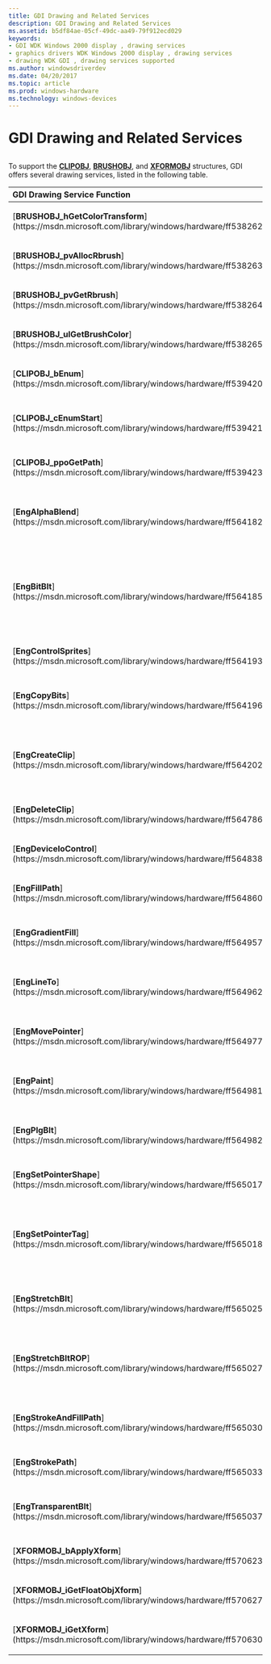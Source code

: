```yaml
---
title: GDI Drawing and Related Services
description: GDI Drawing and Related Services
ms.assetid: b5df84ae-05cf-49dc-aa49-79f912ecd029
keywords:
- GDI WDK Windows 2000 display , drawing services
- graphics drivers WDK Windows 2000 display , drawing services
- drawing WDK GDI , drawing services supported
ms.author: windowsdriverdev
ms.date: 04/20/2017
ms.topic: article
ms.prod: windows-hardware
ms.technology: windows-devices
---
```


# GDI Drawing and Related Services


## <span id="ddk_gdi_drawing_and_related_services_gg"></span><span id="DDK_GDI_DRAWING_AND_RELATED_SERVICES_GG"></span>


To support the [**CLIPOBJ**](https://msdn.microsoft.com/library/windows/hardware/ff539417), [**BRUSHOBJ**](https://msdn.microsoft.com/library/windows/hardware/ff538261), and [**XFORMOBJ**](https://msdn.microsoft.com/library/windows/hardware/ff570618) structures, GDI offers several drawing services, listed in the following table.

<table>
<colgroup>
<col width="50%" />
<col width="50%" />
</colgroup>
<thead>
<tr class="header">
<th align="left">GDI Drawing Service Function</th>
<th align="left">Description</th>
</tr>
</thead>
<tbody>
<tr class="odd">
<td align="left"><p>[<strong>BRUSHOBJ_hGetColorTransform</strong>](https://msdn.microsoft.com/library/windows/hardware/ff538262)</p></td>
<td align="left"><p>Retrieves the color transform for the specified brush.</p></td>
</tr>
<tr class="even">
<td align="left"><p>[<strong>BRUSHOBJ_pvAllocRbrush</strong>](https://msdn.microsoft.com/library/windows/hardware/ff538263)</p></td>
<td align="left"><p>Allocates memory for the driver's realization of a brush.</p></td>
</tr>
<tr class="odd">
<td align="left"><p>[<strong>BRUSHOBJ_pvGetRbrush</strong>](https://msdn.microsoft.com/library/windows/hardware/ff538264)</p></td>
<td align="left"><p>Returns a pointer to the driver's realization of the brush. Realizes the brush if it has not yet been realized.</p></td>
</tr>
<tr class="even">
<td align="left"><p>[<strong>BRUSHOBJ_ulGetBrushColor</strong>](https://msdn.microsoft.com/library/windows/hardware/ff538265)</p></td>
<td align="left"><p>Returns the RGB color of the specified solid brush.</p></td>
</tr>
<tr class="odd">
<td align="left"><p>[<strong>CLIPOBJ_bEnum</strong>](https://msdn.microsoft.com/library/windows/hardware/ff539420)</p></td>
<td align="left"><p>Retrieves a batch of rectangles from the clip region.</p></td>
</tr>
<tr class="even">
<td align="left"><p>[<strong>CLIPOBJ_cEnumStart</strong>](https://msdn.microsoft.com/library/windows/hardware/ff539421)</p></td>
<td align="left"><p>Sets parameters for enumeration of the rectangles in all or part of the clipped region. (The region can be enumerated once without calling this function, but subsequent enumerations require this function's use).</p></td>
</tr>
<tr class="odd">
<td align="left"><p>[<strong>CLIPOBJ_ppoGetPath</strong>](https://msdn.microsoft.com/library/windows/hardware/ff539423)</p></td>
<td align="left"><p>Is used to retrieve complicated regions as a path.</p></td>
</tr>
<tr class="even">
<td align="left"><p>[<strong>EngAlphaBlend</strong>](https://msdn.microsoft.com/library/windows/hardware/ff564182)</p></td>
<td align="left"><p>Provides bit-block transfer capabilities with [<em>alpha blending</em>](https://msdn.microsoft.com/library/windows/hardware/ff556270#wdkgloss-alpha-blending). This is the GDI simulation for the [<strong>DrvAlphaBlend</strong>](https://msdn.microsoft.com/library/windows/hardware/ff556176) function.</p></td>
</tr>
<tr class="odd">
<td align="left"><p>[<strong>EngBitBlt</strong>](https://msdn.microsoft.com/library/windows/hardware/ff564185)</p></td>
<td align="left"><p>Provides general bit-block transfer capabilities either between [<em>device-managed surfaces</em>](https://msdn.microsoft.com/library/windows/hardware/ff556277#wdkgloss-device-managed-surface), or between a device-managed surface and a GDI-managed standard format bitmap. This is the GDI simulation for the [<strong>DrvBitBlt</strong>](https://msdn.microsoft.com/library/windows/hardware/ff556180) function.</p></td>
</tr>
<tr class="even">
<td align="left"><p>[<strong>EngControlSprites</strong>](https://msdn.microsoft.com/library/windows/hardware/ff564193)</p></td>
<td align="left"><p>Tears down or redraws sprites on the specified WNDOBJ area.</p></td>
</tr>
<tr class="odd">
<td align="left"><p>[<strong>EngCopyBits</strong>](https://msdn.microsoft.com/library/windows/hardware/ff564196)</p></td>
<td align="left"><p>Translates between device-managed raster surfaces and GDI standard-format bitmaps. This is the GDI simulation for the [<strong>DrvCopyBits</strong>](https://msdn.microsoft.com/library/windows/hardware/ff556182) function.</p></td>
</tr>
<tr class="even">
<td align="left"><p>[<strong>EngCreateClip</strong>](https://msdn.microsoft.com/library/windows/hardware/ff564202)</p></td>
<td align="left"><p>Allocates a [<strong>CLIPOBJ</strong>](https://msdn.microsoft.com/library/windows/hardware/ff539417) for the driver's temporary use. The driver should call the [<strong>EngDeleteClip</strong>](https://msdn.microsoft.com/library/windows/hardware/ff564786) function to delete it when it is no longer needed.</p></td>
</tr>
<tr class="odd">
<td align="left"><p>[<strong>EngDeleteClip</strong>](https://msdn.microsoft.com/library/windows/hardware/ff564786)</p></td>
<td align="left"><p>Deletes a CLIPOBJ allocated with the [<strong>EngCreateClip</strong>](https://msdn.microsoft.com/library/windows/hardware/ff564202) function.</p></td>
</tr>
<tr class="even">
<td align="left"><p>[<strong>EngDeviceIoControl</strong>](https://msdn.microsoft.com/library/windows/hardware/ff564838)</p></td>
<td align="left"><p>Sends a control code to the specified video miniport driver, causing the device to perform the specified operation.</p></td>
</tr>
<tr class="odd">
<td align="left"><p>[<strong>EngFillPath</strong>](https://msdn.microsoft.com/library/windows/hardware/ff564860)</p></td>
<td align="left"><p>Fills (paints) a specified path. This is the GDI simulation for the [<strong>DrvFillPath</strong>](https://msdn.microsoft.com/library/windows/hardware/ff556220) function.</p></td>
</tr>
<tr class="even">
<td align="left"><p>[<strong>EngGradientFill</strong>](https://msdn.microsoft.com/library/windows/hardware/ff564957)</p></td>
<td align="left"><p>Shades the specified graphics primitives. This is the GDI simulation for the [<strong>DrvGradientFill</strong>](https://msdn.microsoft.com/library/windows/hardware/ff556236) function.</p></td>
</tr>
<tr class="odd">
<td align="left"><p>[<strong>EngLineTo</strong>](https://msdn.microsoft.com/library/windows/hardware/ff564962)</p></td>
<td align="left"><p>Draws a single, solid, integer-only cosmetic line. This is the GDI simulation for the [<strong>DrvLineTo</strong>](https://msdn.microsoft.com/library/windows/hardware/ff556245) function.</p></td>
</tr>
<tr class="even">
<td align="left"><p>[<strong>EngMovePointer</strong>](https://msdn.microsoft.com/library/windows/hardware/ff564977)</p></td>
<td align="left"><p>Moves the engine-managed pointer on the device. This is the GDI simulation for the [<strong>DrvMovePointer</strong>](https://msdn.microsoft.com/library/windows/hardware/ff556248) function.</p></td>
</tr>
<tr class="odd">
<td align="left"><p>[<strong>EngPaint</strong>](https://msdn.microsoft.com/library/windows/hardware/ff564981)</p></td>
<td align="left"><p>Paints a specified region. This is the GDI simulation for the obsolete [<strong>DrvPaint</strong>](https://msdn.microsoft.com/library/windows/hardware/ff556256) function.</p></td>
</tr>
<tr class="even">
<td align="left"><p>[<strong>EngPlgBlt</strong>](https://msdn.microsoft.com/library/windows/hardware/ff564982)</p></td>
<td align="left"><p>Performs a rotate bit-block transfer. This is the GDI simulation for the [<strong>DrvPlgBlt</strong>](https://msdn.microsoft.com/library/windows/hardware/ff556258) function.</p></td>
</tr>
<tr class="odd">
<td align="left"><p>[<strong>EngSetPointerShape</strong>](https://msdn.microsoft.com/library/windows/hardware/ff565017)</p></td>
<td align="left"><p>Sets the shape of the pointer.</p></td>
</tr>
<tr class="even">
<td align="left"><p>[<strong>EngSetPointerTag</strong>](https://msdn.microsoft.com/library/windows/hardware/ff565018)</p></td>
<td align="left"><p>Creates a shape that is ORed with the application's pointer shape on [<strong>DrvSetPointerShape</strong>](https://msdn.microsoft.com/library/windows/hardware/ff556289) calls to other associated drivers in a mirrored system.</p>
<div>
 
</div>
This function is obsolete for Windows 2000 and later.</td>
</tr>
<tr class="odd">
<td align="left"><p>[<strong>EngStretchBlt</strong>](https://msdn.microsoft.com/library/windows/hardware/ff565025)</p></td>
<td align="left"><p>Performs a stretching bit-block transfer. This is the GDI simulation for the [<strong>DrvStretchBlt</strong>](https://msdn.microsoft.com/library/windows/hardware/ff556302) function.</p></td>
</tr>
<tr class="even">
<td align="left"><p>[<strong>EngStretchBltROP</strong>](https://msdn.microsoft.com/library/windows/hardware/ff565027)</p></td>
<td align="left"><p>Performs a stretching bit-block transfer using a [<em>ROP</em>](https://msdn.microsoft.com/library/windows/hardware/ff556331#wdkgloss-raster-operation--rop-). This is the GDI simulation for the [<strong>DrvStretchBltROP</strong>](https://msdn.microsoft.com/library/windows/hardware/ff556306) function.</p></td>
</tr>
<tr class="odd">
<td align="left"><p>[<strong>EngStrokeAndFillPath</strong>](https://msdn.microsoft.com/library/windows/hardware/ff565030)</p></td>
<td align="left"><p>Strokes (draws) a path and fills it at the same time. This is the GDI simulation for the [<strong>DrvStrokeAndFillPath</strong>](https://msdn.microsoft.com/library/windows/hardware/ff556311) function.</p></td>
</tr>
<tr class="even">
<td align="left"><p>[<strong>EngStrokePath</strong>](https://msdn.microsoft.com/library/windows/hardware/ff565033)</p></td>
<td align="left"><p>Strokes (draws) a path. This is the GDI simulation for the [<strong>DrvStrokePath</strong>](https://msdn.microsoft.com/library/windows/hardware/ff556316) function.</p></td>
</tr>
<tr class="odd">
<td align="left"><p>[<strong>EngTransparentBlt</strong>](https://msdn.microsoft.com/library/windows/hardware/ff565037)</p></td>
<td align="left"><p>Performs a transparent blt. This is the GDI simulation for the [<strong>DrvTransparentBlt</strong>](https://msdn.microsoft.com/library/windows/hardware/ff557283) function.</p></td>
</tr>
<tr class="even">
<td align="left"><p>[<strong>XFORMOBJ_bApplyXform</strong>](https://msdn.microsoft.com/library/windows/hardware/ff570623)</p></td>
<td align="left"><p>Applies the given transform or its inverse to the given array of points.</p></td>
</tr>
<tr class="odd">
<td align="left"><p>[<strong>XFORMOBJ_iGetFloatObjXform</strong>](https://msdn.microsoft.com/library/windows/hardware/ff570627)</p></td>
<td align="left"><p>Downloads a FLOATOBJ transform to the driver.</p></td>
</tr>
<tr class="even">
<td align="left"><p>[<strong>XFORMOBJ_iGetXform</strong>](https://msdn.microsoft.com/library/windows/hardware/ff570630)</p></td>
<td align="left"><p>Downloads a transform to the driver.</p></td>
</tr>
</tbody>
</table>

 

 

 





